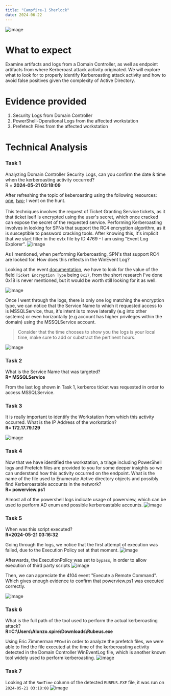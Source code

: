 ```yaml
---
title: "Campfire-1 Sherlock"
date: 2024-06-22
---
```

![image](https://github.com/airinspiration/ereta-blog/assets/99099600/1bcabc67-d1c9-4503-bd84-d25dac278923)

# What to expect
Examine artifacts and logs from a Domain Controller, as well as endpoint artifacts from where Kerberoast attack activity originated. We will explore what to look for to properly identify Kerberoasting attack activity and how to avoid false positives given the complexity of Active Directory.

# Evidence provided
1. Security Logs from Domain Controller
2. PowerShell-Operational Logs from the affected workstation
3. Prefetech Files from the affected workstation

# Technical Analysis
### Task 1
Analyzing Domain Controller Security Logs, can you confirm the date & time when the kerberoasting activity occurred? \
R = **2024-05-21 03:18:09**

After refreshing the topic of keberoasting using the following resources: [one](https://www.intrinsec.com/kerberos_opsec_part_1_kerberoasting/?cn-reloaded=1), [two](https://www.intrinsec.com/kerberos_opsec_part_1_kerberoasting/?cn-reloaded=1); I went on the hunt. \
\
This techniques involves the request of Ticket Granting Service tickets, as it that ticket iself is encrypted using the user's secret, which once cracked can expose the secret of the requested service. Performing Kerberoasting involves in looking for SPNs that support the RC4 encryption algorithm, as it is susceptible to password cracking tools. After knowing this, it's implicit that we start filter in the evtx file by ID 4769 - I am using "Event Log Explorer".
![image](https://github.com/airinspiration/ereta-blog/assets/99099600/3c0c64d6-6d23-4d46-89dd-c23f231c192c)

As I mentioned, when performing Kerberoasting, SPN's that support RC4 are looked for. How does this reflects in the WinEvent Log?

Looking at the event [documentation](https://learn.microsoft.com/en-us/previous-versions/windows/it-pro/windows-10/security/threat-protection/auditing/event-4769), we have to look for  the value of the field `Ticket Encryption Type` being `0x17`, from the short research I've done 0x18 is never mentioned, but it would be worth still looking for it as well.

![image](https://github.com/airinspiration/ereta-blog/assets/99099600/730221f1-e9bc-4162-bcaf-f575d08aaab3)

Once I went through the logs, there is only one log matching the encryption type, we can notice that the Service Name to which it requested access to is MSSQLService, thus, it's intent is to move laterally (e.g into other systems) or even horizontally (e.g account has higher privileges within the domain) using the MSSQLService account.

> Consider that the time chooses to show you the logs is your local time, make sure to add or substract the pertinent hours.

![image](https://github.com/airinspiration/ereta-blog/assets/99099600/b66da949-a896-48f2-b72c-fbaf7031c7e3)

### Task 2
What is the Service Name that was targeted? \
**R= MSSQLService**

From the last log shown in Task 1, kerberos ticket was requested in order to access MSSQLService.

### Task 3
It is really important to identify the Workstation from which this activity occurred. What is the IP Address of the workstation? \
**R= 172.17.79.129**

![image](https://github.com/airinspiration/ereta-blog/assets/99099600/2f4ff678-2ec2-4692-9933-f490bec4d078)

### Task 4
Now that we have identified the workstation, a triage including PowerShell logs and Prefetch files are provided to you for some deeper insights so we can understand how this activity occurred on the endpoint. What is the name of the file used to Enumerate Active directory objects and possibly find Kerberoastable accounts in the network? \
**R= powerview.ps1**

Almost all of the powershell logs indicate usage of powerview, which can be used to perform AD enum and possible kerberoastable accounts.
![image](https://github.com/airinspiration/ereta-blog/assets/99099600/bf386680-4c61-4977-9683-ce28ef55d92d)


### Task 5
When was this script executed? \
**R=2024-05-21 03:16:32**

Going through the logs, we notice that the first attempt of execution was failed, due to the Execution Policy set at that moment.
![image](https://github.com/airinspiration/ereta-blog/assets/99099600/2d5ee12c-c2c5-420e-895b-07e231e13d50)

Afterwards, the ExecutionPolicy was set to `bypass`, in order to allow execution of third party scripts
![image](https://github.com/airinspiration/ereta-blog/assets/99099600/b8e040cd-7e36-4b86-bd8e-e28166224428)

Then, we can appreciate the 4104 event "Execute a Remote Command". Which gives enough evidence to confirm that powerview.ps1 was executed correctly.

![image](https://github.com/airinspiration/ereta-blog/assets/99099600/73c4419c-23bc-47b1-9669-b3f74a0ede6f)

### Task 6
What is the full path of the tool used to perform the actual kerberoasting attack? \
**R=C:\Users\Alonzo.spire\Downloads\Rubeus.exe**

Using Eric Zimmerman `PECmd` in order to analyze the prefetch files, we were able to find the file executed at the time of the kerberoasting activity detected in the Domain Controller WinEventLog file, which is another known tool widely used to perform kerberoasting.
![image](https://github.com/airinspiration/ereta-blog/assets/99099600/66054dd7-924b-45d2-a746-5c944d927071)

### Task 7

Looking at the `RunTime` column of the detected `RUBEUS.EXE` file, it was run on `2024-05-21 03:18:08`
![image](https://github.com/airinspiration/ereta-blog/assets/99099600/6a7510bb-babf-4dd9-ae94-371868efb272)

